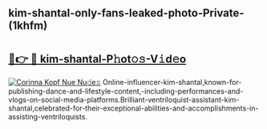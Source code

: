 ## kim-shantal-only-fans​-leaked-photo​-Private-(1khfm)


# <h2><a href="https://mediaupload.pro?title=kim-shantal&ref=git">🔗👉 🔴 kim-shantal-P𝚑ot𝚘𝚜-V𝚒d𝚎o</a></h2>

[![Corinna Kopf Nue Nu𝚍e𝚜](https://i.imgur.com/0qMVB7G.gif)](https://mediaupload.pro?title=kim-shantal&ref=git)
Online-influencer-kim-shantal,known-for-publishing-dance-and-lifestyle-content,-including-performances-and-vlogs-on-social-media-platforms.Brilliant-ventriloquist-assistant-kim-shantal,celebrated-for-their-exceptional-abilities-and-accomplishments-in-assisting-ventriloquists.  